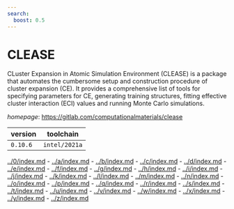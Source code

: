 ```yaml
---
search:
  boost: 0.5
---
```

# CLEASE

CLuster Expansion in Atomic Simulation Environment (CLEASE) is a package that automates the cumbersome setup and construction procedure of cluster expansion (CE). It provides a comprehensive list of tools for specifying parameters for CE, generating training structures, fitting effective cluster interaction (ECI) values and running Monte Carlo simulations.

*homepage*: <https://gitlab.com/computationalmaterials/clease>

version | toolchain
--------|----------
``0.10.6`` | ``intel/2021a``

[../0/index.md](0) - [../a/index.md](a) - [../b/index.md](b) - [../c/index.md](c) - [../d/index.md](d) - [../e/index.md](e) - [../f/index.md](f) - [../g/index.md](g) - [../h/index.md](h) - [../i/index.md](i) - [../j/index.md](j) - [../k/index.md](k) - [../l/index.md](l) - [../m/index.md](m) - [../n/index.md](n) - [../o/index.md](o) - [../p/index.md](p) - [../q/index.md](q) - [../r/index.md](r) - [../s/index.md](s) - [../t/index.md](t) - [../u/index.md](u) - [../v/index.md](v) - [../w/index.md](w) - [../x/index.md](x) - [../y/index.md](y) - [../z/index.md](z)


